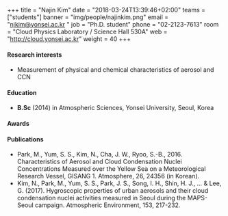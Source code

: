 +++
title = "Najin Kim"
date = "2018-03-24T13:39:46+02:00"
teams = ["students"]
banner = "img/people/najinkim.png"
email = "njkim@yonsei.ac.kr "
job = "Ph.D. student"
phone = "02-2123-7613"
room = "Cloud Physics Laboratory / Science Hall 530A"
web = "http://cloud.yonsei.ac.kr"
weight = 40
+++

#### Research interests
+ Measurement of physical and chemical characteristics of aerosol and CCN

#### Education
 + **B.Sc** (2014) in Atmospheric Sciences, Yonsei University, Seoul, Korea

#### Awards

#### Publications
+ Park, M., Yum, S. S., Kim, N., Cha, J. W., Ryoo, S.-B., 2016. Characteristics of Aerosol and Cloud Condensation Nuclei Concentrations Measured over the Yellow Sea on a Meteorological Research Vessel, GISANG 1. Atmosphere, 26, 24356 (in Korean).
+ Kim, N., Park, M., Yum, S. S., Park, J. S., Song, I. H., Shin, H. J., ... & Lee, G. (2017). Hygroscopic properties of urban aerosols and their cloud condensation nuclei activities measured in Seoul during the MAPS-Seoul campaign. Atmospheric Environment, 153, 217-232.
